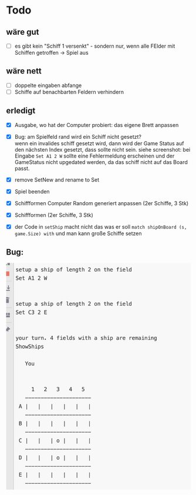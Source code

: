 # Todo

## wäre gut
- [ ] es gibt kein "Schiff 1 versenkt" - sondern nur, wenn alle FElder mit Schiffen getroffen -> Spiel aus

## wäre nett
- [ ] doppelte eingaben abfange
- [ ] Schiffe auf benachbarten Feldern verhindern

## erledigt
- [x] Ausgabe, wo hat der Computer probiert: das eigene Brett anpassen
- [x] Bug: am Spielfeld rand wird ein Schiff nicht gesetzt?\
    wenn ein invalides schiff gesetzt wird, dann wird der Game Status auf den nächsten Index gesetzt, dass sollte nicht
    sein. siehe screenshot: bei Eingabe ```Set A1 2 W``` sollte eine Fehlermeldung erscheinen und der GameStatus nicht upgedated werden, da das schiff nicht auf das Board passt.

- [x] remove SetNew and rename to Set
- [x] Spiel beenden
- [x] Schiffformen  Computer Random generiert anpassen (2er Schiffe, 3 Stk)
- [x] Schiffformen (2er Schiffe, 3 Stk)
- [x] der Code in ```setShip``` macht nicht das was er soll ```match shipOnBoard (s, game.Size) with``` und man kann große Schiffe setzen

## Bug:

![alt text](bug.png)
